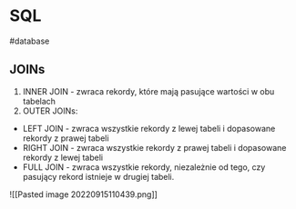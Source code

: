 # SQL
#database

## JOINs
1. INNER JOIN - zwraca rekordy, które mają pasujące wartości w obu tabelach
2. OUTER JOINs:
- LEFT JOIN - zwraca wszystkie rekordy z lewej tabeli i dopasowane rekordy z prawej tabeli
- RIGHT JOIN - zwraca wszystkie rekordy z prawej tabeli i dopasowane rekordy z lewej tabeli
- FULL JOIN - zwraca wszystkie rekordy, niezależnie od tego, czy pasujący rekord istnieje w drugiej tabeli.

![[Pasted image 20220915110439.png]]